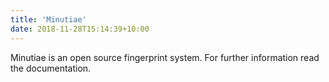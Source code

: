 ```yaml
---
title: 'Minutiae'
date: 2018-11-28T15:14:39+10:00
---
```


Minutiae is an open source fingerprint system. 
For further information read the documentation.